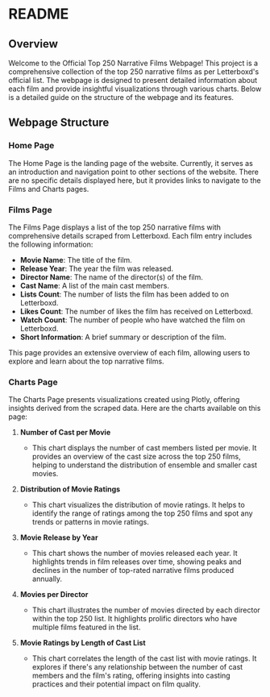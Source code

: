 # README

## Overview

Welcome to the Official Top 250 Narrative Films Webpage! This project is a comprehensive collection of the top 250 narrative films as per Letterboxd's official list. The webpage is designed to present detailed information about each film and provide insightful visualizations through various charts. Below is a detailed guide on the structure of the webpage and its features.

## Webpage Structure

### Home Page

The Home Page is the landing page of the website. Currently, it serves as an introduction and navigation point to other sections of the website. There are no specific details displayed here, but it provides links to navigate to the Films and Charts pages.

### Films Page

The Films Page displays a list of the top 250 narrative films with comprehensive details scraped from Letterboxd. Each film entry includes the following information:
- **Movie Name**: The title of the film.
- **Release Year**: The year the film was released.
- **Director Name**: The name of the director(s) of the film.
- **Cast Name**: A list of the main cast members.
- **Lists Count**: The number of lists the film has been added to on Letterboxd.
- **Likes Count**: The number of likes the film has received on Letterboxd.
- **Watch Count**: The number of people who have watched the film on Letterboxd.
- **Short Information**: A brief summary or description of the film.

This page provides an extensive overview of each film, allowing users to explore and learn about the top narrative films.

### Charts Page

The Charts Page presents visualizations created using Plotly, offering insights derived from the scraped data. Here are the charts available on this page:

1. **Number of Cast per Movie**
   - This chart displays the number of cast members listed per movie. It provides an overview of the cast size across the top 250 films, helping to understand the distribution of ensemble and smaller cast movies.

2. **Distribution of Movie Ratings**
   - This chart visualizes the distribution of movie ratings. It helps to identify the range of ratings among the top 250 films and spot any trends or patterns in movie ratings.

3. **Movie Release by Year**
   - This chart shows the number of movies released each year. It highlights trends in film releases over time, showing peaks and declines in the number of top-rated narrative films produced annually.

4. **Movies per Director**
   - This chart illustrates the number of movies directed by each director within the top 250 list. It highlights prolific directors who have multiple films featured in the list.

5. **Movie Ratings by Length of Cast List**
   - This chart correlates the length of the cast list with movie ratings. It explores if there's any relationship between the number of cast members and the film's rating, offering insights into casting practices and their potential impact on film quality.
